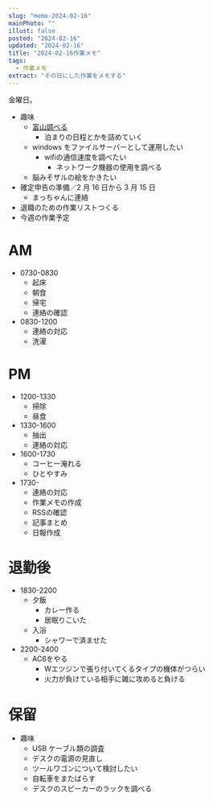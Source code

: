 ```yaml
---
slug: "memo-2024-02-16"
mainPhoto: ""
illust: false
posted: "2024-02-16"
updated: "2024-02-16"
title: "2024-02-16作業メモ"
tags:
  - 作業メモ
extract: "その日にした作業をメモする"
---
```


金曜日。

- 趣味
  - [富山調べる](https://docs.google.com/document/d/1JdWkhu_hqXsHblQaPn_yJxKrzq-jvxeymWYBfapRKBU/edit#heading=h.88gi7qwvidj8)
    - 泊まりの日程とかを詰めていく
  - windows をファイルサーバーとして運用したい
    - wifiの通信速度を調べたい
      - ネットワーク機器の使用を調べる
  - 脳みそザルの絵をかきたい
- 確定申告の準備／2 月 16 日から 3 月 15 日
  - まっちゃんに連絡
- 退職のための作業リストつくる
- 今週の作業予定

# AM

- 0730-0830
  - 起床
  - 朝食
  - 帰宅
  - 連絡の確認
- 0830-1200
  - 連絡の対応
  - 洗濯

# PM

- 1200-1330
  - 掃除
  - 昼食
- 1330-1600
  - 抽出
  - 連絡の対応
- 1600-1730
  - コーヒー淹れる
  - ひとやすみ
- 1730-
  - 連絡の対応
  - 作業メモの作成
  - RSSの確認
  - 記事まとめ
  - 日報作成

# 退勤後

- 1830-2200
  - 夕飯
    - カレー作る
    - 居眠りこいた
  - 入浴
    - シャワーで済ませた
- 2200-2400
  - AC6をやる
    - Wエツジンで張り付いてくるタイプの機体がつらい
    - 火力が負けている相手に雑に攻めると負ける


# 保留

- 趣味
  - USB ケーブル類の調査
  - デスクの電源の見直し
  - ツールワゴンについて検討したい
  - 自転車をまたばらす
  - デスクのスピーカーのラックを調べる